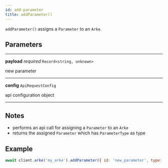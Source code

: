 ```yaml
---
id: add-parameter
title: addParameter()
---
```


`addParameter()` assigns a `Parameter` to an `Arke`.


## Parameters

---
**payload** *required* `Record<string, unknown>`

new parameter

---
**config** `ApiRequestConfig`

api configuration object

---


## Notes

* performs an api call for assigning a `Parameter` to an `Arke`
* returns the assigned `Parameter` which has `ParameterType` as type

## Example

```js
await client.arke('my_arke').addParameter({ id: 'new_parameter', type: 'string' })
```

